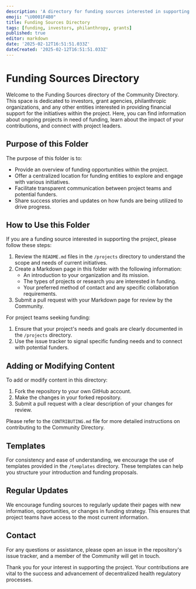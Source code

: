 ```yaml
---
description: 'A directory for funding sources interested in supporting initiatives within the project, providing information on funding opportunities and facilitating connections between funders and project teams.'
emoji: "\U0001F4B0"
title: Funding Sources Directory
tags: [funding, investors, philanthropy, grants]
published: true
editor: markdown
date: '2025-02-12T16:51:51.033Z'
dateCreated: '2025-02-12T16:51:51.033Z'
---
```

# Funding Sources Directory

Welcome to the Funding Sources directory of the Community Directory. This space is dedicated to investors, grant agencies, philanthropic organizations, and any other entities interested in providing financial support for the initiatives within the project. Here, you can find information about ongoing projects in need of funding, learn about the impact of your contributions, and connect with project leaders.

## Purpose of this Folder

The purpose of this folder is to:

- Provide an overview of funding opportunities within the project.
- Offer a centralized location for funding entities to explore and engage with various initiatives.
- Facilitate transparent communication between project teams and potential funders.
- Share success stories and updates on how funds are being utilized to drive progress.

## How to Use this Folder

If you are a funding source interested in supporting the project, please follow these steps:

1. Review the `README.md` files in the `/projects` directory to understand the scope and needs of current initiatives.
2. Create a Markdown page in this folder with the following information:
   - An introduction to your organization and its mission.
   - The types of projects or research you are interested in funding.
   - Your preferred method of contact and any specific collaboration requirements.
3. Submit a pull request with your Markdown page for review by the Community.

For project teams seeking funding:

1. Ensure that your project's needs and goals are clearly documented in the `/projects` directory.
2. Use the issue tracker to signal specific funding needs and to connect with potential funders.

## Adding or Modifying Content

To add or modify content in this directory:

1. Fork the repository to your own GitHub account.
2. Make the changes in your forked repository.
3. Submit a pull request with a clear description of your changes for review.

Please refer to the `CONTRIBUTING.md` file for more detailed instructions on contributing to the Community Directory.

## Templates

For consistency and ease of understanding, we encourage the use of templates provided in the `/templates` directory. These templates can help you structure your introduction and funding proposals.

## Regular Updates

We encourage funding sources to regularly update their pages with new information, opportunities, or changes in funding strategy. This ensures that project teams have access to the most current information.

## Contact

For any questions or assistance, please open an issue in the repository's issue tracker, and a member of the Community will get in touch.

Thank you for your interest in supporting the project. Your contributions are vital to the success and advancement of decentralized health regulatory processes.
